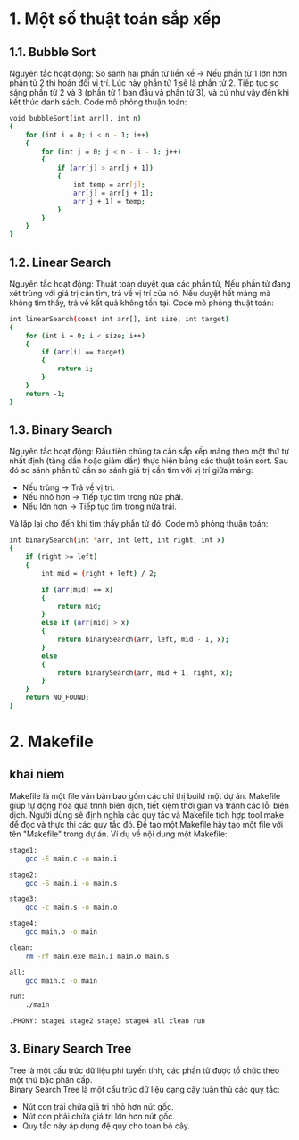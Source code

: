 # 1. Một số thuật toán sắp xếp
## 1.1. Bubble Sort
Nguyên tắc hoạt động: So sánh hai phần tử liền kề -> Nếu phần tử 1 lớn hơn phần tử 2 thì hoán đổi vị trí. Lúc này phần tử 1 sẽ là phần tử 2. Tiếp tục so sáng phần tử 2 và 3 (phần tử 1 ban đầu và phần tử 3), và cứ như vậy đến khi kết thúc danh sách.
Code mô phỏng thuận toán:
```bash
void bubbleSort(int arr[], int n)
{
    for (int i = 0; i < n - 1; i++)
    {
        for (int j = 0; j < n - i - 1; j++)
        {
            if (arr[j] > arr[j + 1])
            {
                int temp = arr[j];
                arr[j] = arr[j + 1];
                arr[j + 1] = temp;
            }
        }
    }
}
```
## 1.2. Linear Search
Nguyên tắc hoạt động: Thuật toán duyệt qua các phần tử, Nếu phần tử đang xét trùng với giá trị cần tìm, trả về vị trí của nó. Nếu duyệt hết mảng mà không tìm thấy, trả về kết quả không tồn tại.
Code mô phỏng thuật toán:
```bash
int linearSearch(const int arr[], int size, int target)
{
    for (int i = 0; i < size; i++)
    {
        if (arr[i] == target)
        {
            return i;
        }
    }
    return -1;
}

```
## 1.3. Binary Search
Nguyên tắc hoạt động: Đầu tiên chúng ta cần sắp xếp mảng theo một thứ tự nhất định (tăng dần hoặc giảm dần) thực hiện bằng các thuật toán sort. Sau đó so sánh phần tử cần so sánh giá trị cần tìm với vị trí giữa mảng:
+ Nếu trùng 	-> Trả về vị trí.
+ Nếu nhỏ hơn 	-> Tiếp tục tìm trong nửa phải.
+ Nếu lớn hơn 	-> Tiếp tục tìm trong nửa trái.

Và lặp lại cho đến khi tìm thấy phần tử đó. Code mô phỏng thuận toán:
```bash
int binarySearch(int *arr, int left, int right, int x)
{
    if (right >= left)
    {
        int mid = (right + left) / 2;

        if (arr[mid] == x)
        {
            return mid;
        }
        else if (arr[mid] > x)
        {
            return binarySearch(arr, left, mid - 1, x);
        }
        else
        {
            return binarySearch(arr, mid + 1, right, x);
        }
    }
    return NO_FOUND;
}
```
# 2. Makefile 
## khai niem
Makefile là một file văn bản bao gồm các chỉ thị build một dự án. Makefile giúp tự động hóa quá trình biên dịch, tiết kiệm thời gian và tránh các lỗi biên dịch. Người dùng sẽ định nghĩa các quy tắc và Makefile tích hợp tool make để đọc và thực thi các quy tắc đó. Để tạo một Makefile hãy tạo một file với tên "Makefile" trong dự án.  Ví dụ về nội dung một Makefile: 
```bash
stage1:
	gcc -E main.c -o main.i

stage2:
	gcc -S main.i -o main.s

stage3:
	gcc -c main.s -o main.o

stage4:
	gcc main.o -o main

clean:
	rm -rf main.exe main.i main.o main.s

all:
	gcc main.c -o main

run:
	./main

.PHONY: stage1 stage2 stage3 stage4 all clean run
```
## 3. Binary Search Tree
Tree là một cấu trúc dữ liệu phi tuyến tính, các phần tử được tổ chức theo một thứ bậc phân cấp.  
Binary Search Tree là một cấu trúc dữ liệu dạng cây tuân thủ các quy tắc:  
+ Nút con trái chứa giá trị nhỏ hơn nút gốc.
+ Nút con phải chứa giá trị lớn hơn nút gốc.
+ Quy tắc này áp dụng đệ quy cho toàn bộ cây.

